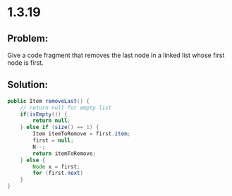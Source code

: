 # 1.3.19
## Problem:
Give a code fragment that removes the last node in a linked list whose first node is first.


## Solution:
````java
public Item removeLast() {
    // return null for empty list
    if(isEmpty()) {
        return null;
    } else if (size() == 1) {
        Item itemToRemove = first.item;
        first = null;
        N--;
        return itemToRemove;
    } else {
        Node x = first;
        for (first.next)
    }
}
````
